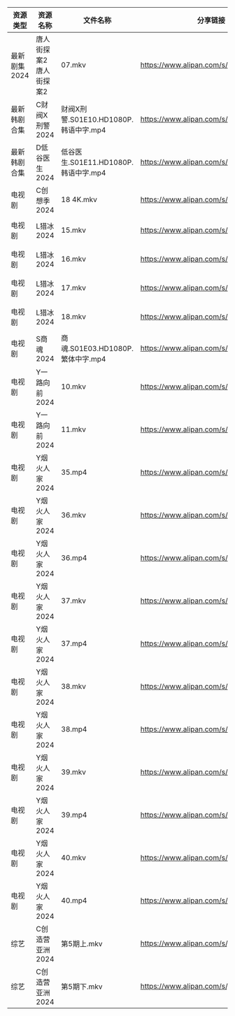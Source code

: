 | 资源类型     | 资源名称         | 文件名称                          | 分享链接                                 | 更新时间                |
| -------- | ------------ | ----------------------------- | ------------------------------------ | ------------------- |
| 最新剧集2024 | 唐人街探案2唐人街探案2 | 07.mkv                        | https://www.alipan.com/s/KX3bjmsVDm4 | 2024-03-03 19:10:04 |
| 最新韩剧合集   | C财阀X刑警2024   | 财阀X刑警.S01E10.HD1080P.韩语中字.mp4 | https://www.alipan.com/s/RXRu5So38tj | 2024-03-03 00:05:20 |
| 最新韩剧合集   | D低谷医生2024    | 低谷医生.S01E11.HD1080P.韩语中字.mp4  | https://www.alipan.com/s/VXUuSyaMXvu | 2024-03-03 00:05:22 |
| 电视剧      | C创想季2024     | 18 4K.mkv                     | https://www.alipan.com/s/G4Yw7gjKeyR | 2024-03-03 00:05:18 |
| 电视剧      | L猎冰2024      | 15.mkv                        | https://www.alipan.com/s/VLWBmagYiHr | 2024-03-03 00:05:48 |
| 电视剧      | L猎冰2024      | 16.mkv                        | https://www.alipan.com/s/VLWBmagYiHr | 2024-03-03 00:05:48 |
| 电视剧      | L猎冰2024      | 17.mkv                        | https://www.alipan.com/s/VLWBmagYiHr | 2024-03-03 00:05:48 |
| 电视剧      | L猎冰2024      | 18.mkv                        | https://www.alipan.com/s/VLWBmagYiHr | 2024-03-03 00:05:43 |
| 电视剧      | S商魂2024      | 商魂.S01E03.HD1080P.繁体中字.mp4    | https://www.alipan.com/s/eS1JKAJMMwN | 2024-03-03 00:05:54 |
| 电视剧      | Y一路向前2024    | 10.mkv                        | https://www.alipan.com/s/r76jFb115TC | 2024-03-03 00:06:03 |
| 电视剧      | Y一路向前2024    | 11.mkv                        | https://www.alipan.com/s/r76jFb115TC | 2024-03-03 00:06:03 |
| 电视剧      | Y烟火人家2024    | 35.mp4                        | https://www.alipan.com/s/SXnF6Ubhsqb | 2024-03-03 00:06:12 |
| 电视剧      | Y烟火人家2024    | 36.mkv                        | https://www.alipan.com/s/SXnF6Ubhsqb | 2024-03-03 00:06:12 |
| 电视剧      | Y烟火人家2024    | 36.mp4                        | https://www.alipan.com/s/SXnF6Ubhsqb | 2024-03-03 00:06:12 |
| 电视剧      | Y烟火人家2024    | 37.mkv                        | https://www.alipan.com/s/SXnF6Ubhsqb | 2024-03-03 00:06:11 |
| 电视剧      | Y烟火人家2024    | 37.mp4                        | https://www.alipan.com/s/SXnF6Ubhsqb | 2024-03-03 00:06:11 |
| 电视剧      | Y烟火人家2024    | 38.mkv                        | https://www.alipan.com/s/SXnF6Ubhsqb | 2024-03-03 00:06:10 |
| 电视剧      | Y烟火人家2024    | 38.mp4                        | https://www.alipan.com/s/SXnF6Ubhsqb | 2024-03-03 00:06:10 |
| 电视剧      | Y烟火人家2024    | 39.mkv                        | https://www.alipan.com/s/SXnF6Ubhsqb | 2024-03-03 00:06:10 |
| 电视剧      | Y烟火人家2024    | 39.mp4                        | https://www.alipan.com/s/SXnF6Ubhsqb | 2024-03-03 00:06:09 |
| 电视剧      | Y烟火人家2024    | 40.mkv                        | https://www.alipan.com/s/SXnF6Ubhsqb | 2024-03-03 00:06:09 |
| 电视剧      | Y烟火人家2024    | 40.mp4                        | https://www.alipan.com/s/SXnF6Ubhsqb | 2024-03-03 00:06:09 |
| 综艺       | C创造营亚洲2024   | 第5期上.mkv                      | https://www.alipan.com/s/jpjD5zFeV3H | 2024-03-03 00:06:31 |
| 综艺       | C创造营亚洲2024   | 第5期下.mkv                      | https://www.alipan.com/s/jpjD5zFeV3H | 2024-03-03 00:06:31 |
